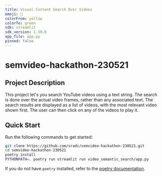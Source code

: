 ```yaml
---
title: Visual Content Search Over Videos
emoji: 🐢
colorFrom: yellow
colorTo: green
sdk: streamlit
sdk_version: 1.19.0
app_file: app.py
pinned: false
---
```


# semvideo-hackathon-230521

## Project Description

This project let's you search YouTube videos using a text string. The search is done over the actual video frames,
rather than any associated text. The search results are displayed as a list of videos, with the most relevant video
shown first. The user can then click on any of the videos to play it.

## Quick Start

Run the following commands to get started:

```bash
git clone https://github.com/sradc/semvideo-hackathon-230521.git
cd semvideo-hackathon-230521
poetry install
PYTHONPATH=. poetry run streamlit run video_semantic_search/app.py
```

If you do not have `poetry` installed, refer to the [poetry documentation](https://python-poetry.org/docs/#installation).
